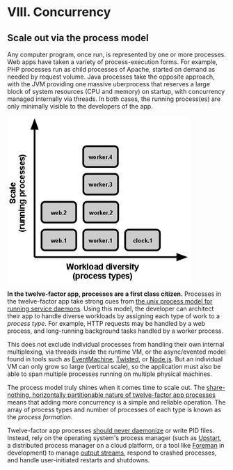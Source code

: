 # VIII. Concurrency

## Scale out via the process model

Any computer program, once run, is represented by one or more processes. Web apps have taken a variety of process-execution forms. For example, PHP processes run as child processes of Apache, started on demand as needed by request volume. Java processes take the opposite approach, with the JVM providing one massive uberprocess that reserves a large block of system resources \(CPU and memory\) on startup, with concurrency managed internally via threads. In both cases, the running process\(es\) are only minimally visible to the developers of the app.

![Scale is expressed as running processes, workload diversity is expressed as process types.](../../.gitbook/assets/process-types.png)

**In the twelve-factor app, processes are a first class citizen.** Processes in the twelve-factor app take strong cues from [the unix process model for running service daemons](http://adam.heroku.com/past/2011/5/9/applying_the_unix_process_model_to_web_apps/). Using this model, the developer can architect their app to handle diverse workloads by assigning each type of work to a _process type_. For example, HTTP requests may be handled by a web process, and long-running background tasks handled by a worker process.

This does not exclude individual processes from handling their own internal multiplexing, via threads inside the runtime VM, or the async/evented model found in tools such as [EventMachine](http://rubyeventmachine.com/), [Twisted](http://twistedmatrix.com/trac/), or [Node.js](http://nodejs.org/). But an individual VM can only grow so large \(vertical scale\), so the application must also be able to span multiple processes running on multiple physical machines.

The process model truly shines when it comes time to scale out. The [share-nothing, horizontally partitionable nature of twelve-factor app processes](https://github.com/mollypi/site-reliability-engineer-handbook/tree/ba847bfb6a351eac14a0bf1f23b13fa51652f83b/processes/README.md) means that adding more concurrency is a simple and reliable operation. The array of process types and number of processes of each type is known as the _process formation_.

Twelve-factor app processes [should never daemonize](http://dustin.github.com/2010/02/28/running-processes.html) or write PID files. Instead, rely on the operating system's process manager \(such as [Upstart](http://upstart.ubuntu.com/), a distributed process manager on a cloud platform, or a tool like [Foreman](http://blog.daviddollar.org/2011/05/06/introducing-foreman.html) in development\) to manage [output streams](https://github.com/mollypi/site-reliability-engineer-handbook/tree/ba847bfb6a351eac14a0bf1f23b13fa51652f83b/logs/README.md), respond to crashed processes, and handle user-initiated restarts and shutdowns.


